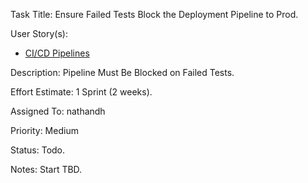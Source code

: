 Task Title: Ensure Failed Tests Block the Deployment Pipeline to Prod.

User Story(s): 
 * [CI/CD Pipelines](../story_ci_cd_pipelines.md)

Description: Pipeline Must Be Blocked on Failed Tests.

Effort Estimate: 1 Sprint (2 weeks).

Assigned To: nathandh

Priority: Medium

Status: Todo.

Notes: Start TBD.